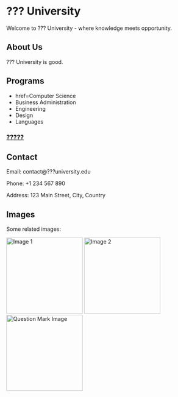 <!DOCTYPE html>
<html>
<head>
  <meta charset="UTF-8">
  <title>??? University</title>
</head>
<body>

  <h1>??? University</h1>
  <p>Welcome to ??? University - where knowledge meets opportunity.</p>

  <h2>About Us</h2>
  <p>??? University is good.</p>

  <h2>Programs</h2>
  <ul>
    <li> href=Computer Science</li>
    <li>Business Administration</li>
    <li>Engineering</li>
    <li>Design</li>
    <li>Languages</li>
  </ul>
 <a href="https://???/"><h3>?????</h3></a>
  <h2>Contact</h2>
  <p>Email: contact@???university.edu</p>
  <p>Phone: +1 234 567 890</p>
  <p>Address: 123 Main Street, City, Country</p>

   <h2>Images</h2>
  <p>Some related images:</p>

  <img src="https://media.istockphoto.com/id/1386740242/vi/vec-to/bong-b%C3%B3ng-vector-v%E1%BB%9Bi-d%E1%BA%A5u-ch%E1%BA%A5m-h%E1%BB%8Fi-bi%E1%BB%83u-t%C6%B0%E1%BB%A3ng-c%C3%A2u-h%E1%BB%8Fi-%C4%91%C6%B0%E1%BB%A3c-c%C3%A1ch-ly-tr%C3%AAn-m%C3%A0u-tr%E1%BA%AFng.jpg?s=612x612&w=0&k=20&c=qJ1UsMOODOGt5TPQMxYZEweuJgxIntyI6SarfXq3smw=" alt="Image 1" width="200">

  <img src="https://png.pngtree.com/png-clipart/20211008/ourmid/pngtree-question-mark-icon-png-image_3975287.png" alt="Image 2" width="200">
  
  <img src="https://media.istockphoto.com/id/1162198273/vi/vec-to/bi%E1%BB%83u-t%C6%B0%E1%BB%A3ng-d%E1%BA%A5u-ch%E1%BA%A5m-h%E1%BB%8Fi-thi%E1%BA%BFt-k%E1%BA%BF-minh-h%E1%BB%8Da-vector-ph%E1%BA%B3ng.jpg?s=612x612&w=0&k=20&c=kLu3UwW8UqmExa6IR9ygcQxG5h5JJUIjaqQfIMODkK4=" alt="Question Mark Image" width="200">


</body>
</html>
